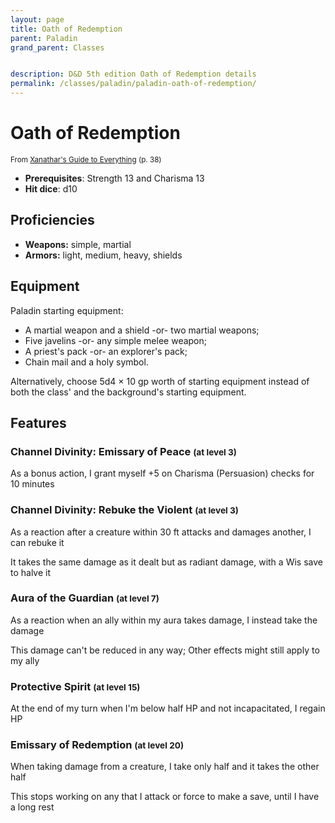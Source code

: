 ```yaml
---
layout: page
title: Oath of Redemption
parent: Paladin
grand_parent: Classes


description: D&D 5th edition Oath of Redemption details
permalink: /classes/paladin/paladin-oath-of-redemption/
---
```


# Oath of Redemption

<small>From <a target="_blank" href="https://dnd.wizards.com/products/tabletop-games/rpg-products/xanathars-guide-everything">Xanathar's Guide to Everything</a> (p. 38)</small>
- **Prerequisites**: Strength 13 and Charisma 13
- **Hit dice**: d10

## Proficiencies

- **Weapons:** simple, martial
- **Armors:** light, medium, heavy, shields

## Equipment


Paladin starting equipment:

- A martial weapon and a shield -or- two martial weapons;
- Five javelins -or- any simple melee weapon;
- A priest's pack -or- an explorer's pack;
- Chain mail and a holy symbol.

Alternatively, choose 5d4 × 10 gp worth of starting equipment instead of both the class' and the background's starting equipment.


## Features

### Channel Divinity: Emissary of Peace <small>(at level 3)</small>


As a bonus action, I grant myself +5 on Charisma (Persuasion) checks for 10 minutes



### Channel Divinity: Rebuke the Violent <small>(at level 3)</small>


As a reaction after a creature within 30 ft attacks and damages another, I can rebuke it

It takes the same damage as it dealt but as radiant damage, with a Wis save to halve it



### Aura of the Guardian <small>(at level 7)</small>


As a reaction when an ally within my aura takes damage, I instead take the damage

This damage can't be reduced in any way; Other effects might still apply to my ally



### Protective Spirit <small>(at level 15)</small>


At the end of my turn when I'm below half HP and not incapacitated, I regain HP



### Emissary of Redemption <small>(at level 20)</small>


When taking damage from a creature, I take only half and it takes the other half

This stops working on any that I attack or force to make a save, until I have a long rest



